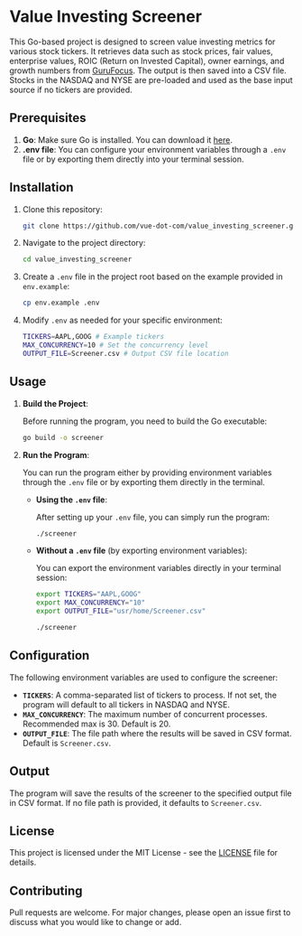 # Value Investing Screener

This Go-based project is designed to screen value investing metrics for various stock tickers. It retrieves data such as stock prices, fair values, enterprise values, ROIC (Return on Invested Capital), owner earnings, and growth numbers from [GuruFocus](https://www.gurufocus.com/). The output is then saved into a CSV file. Stocks in the NASDAQ and NYSE are pre-loaded and used as the base input source if no tickers are provided.

## Prerequisites

1. **Go**: Make sure Go is installed. You can download it [here](https://golang.org/doc/install).
2. **.env file**: You can configure your environment variables through a `.env` file or by exporting them directly into your terminal session.

## Installation

1. Clone this repository:

   ```bash
   git clone https://github.com/vue-dot-com/value_investing_screener.git
   ```

2. Navigate to the project directory:

   ```bash
   cd value_investing_screener
   ```

3. Create a `.env` file in the project root based on the example provided in `env.example`:

   ```bash
   cp env.example .env
   ```

4. Modify `.env` as needed for your specific environment:

   ```bash
   TICKERS=AAPL,GOOG # Example tickers
   MAX_CONCURRENCY=10 # Set the concurrency level
   OUTPUT_FILE=Screener.csv # Output CSV file location
   ```

## Usage

1. **Build the Project**:

   Before running the program, you need to build the Go executable:

   ```bash
   go build -o screener
   ```

2. **Run the Program**:

   You can run the program either by providing environment variables through the `.env` file or by exporting them directly in the terminal.

   - **Using the `.env` file**:

     After setting up your `.env` file, you can simply run the program:

     ```bash
     ./screener
     ```

   - **Without a `.env` file** (by exporting environment variables):

     You can export the environment variables directly in your terminal session:

     ```bash
     export TICKERS="AAPL,GOOG"
     export MAX_CONCURRENCY="10"
     export OUTPUT_FILE="usr/home/Screener.csv"

     ./screener
     ```

## Configuration

The following environment variables are used to configure the screener:

- **`TICKERS`**: A comma-separated list of tickers to process. If not set, the program will default to all tickers in NASDAQ and NYSE.
- **`MAX_CONCURRENCY`**: The maximum number of concurrent processes. Recommended max is 30. Default is 20.
- **`OUTPUT_FILE`**: The file path where the results will be saved in CSV format. Default is `Screener.csv`.

## Output

The program will save the results of the screener to the specified output file in CSV format. If no file path is provided, it defaults to `Screener.csv`.

## License

This project is licensed under the MIT License - see the [LICENSE](LICENSE) file for details.

## Contributing

Pull requests are welcome. For major changes, please open an issue first to discuss what you would like to change or add.
